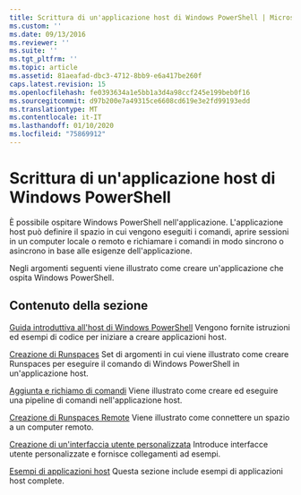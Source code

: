 ```yaml
---
title: Scrittura di un'applicazione host di Windows PowerShell | Microsoft Docs
ms.custom: ''
ms.date: 09/13/2016
ms.reviewer: ''
ms.suite: ''
ms.tgt_pltfrm: ''
ms.topic: article
ms.assetid: 81aeafad-dbc3-4712-8bb9-e6a417be260f
caps.latest.revision: 15
ms.openlocfilehash: fe0393634a1e5bb1a3d4a98ccf245e199beb0f16
ms.sourcegitcommit: d97b200e7a49315ce6608cd619e3e2fd99193edd
ms.translationtype: MT
ms.contentlocale: it-IT
ms.lasthandoff: 01/10/2020
ms.locfileid: "75869912"
---
```

# <a name="writing-a-windows-powershell-host-application"></a>Scrittura di un'applicazione host di Windows PowerShell

È possibile ospitare Windows PowerShell nell'applicazione. L'applicazione host può definire il spazio in cui vengono eseguiti i comandi, aprire sessioni in un computer locale o remoto e richiamare i comandi in modo sincrono o asincrono in base alle esigenze dell'applicazione.

Negli argomenti seguenti viene illustrato come creare un'applicazione che ospita Windows PowerShell.

## <a name="in-this-section"></a>Contenuto della sezione

[Guida introduttiva all'host di Windows PowerShell](./windows-powershell-host-quickstart.md) Vengono fornite istruzioni ed esempi di codice per iniziare a creare applicazioni host.

[Creazione di Runspaces](./creating-runspaces.md) Set di argomenti in cui viene illustrato come creare Runspaces per eseguire il comando di Windows PowerShell in un'applicazione host.

[Aggiunta e richiamo di comandi](./adding-and-invoking-commands.md) Viene illustrato come creare ed eseguire una pipeline di comandi nell'applicazione host.

[Creazione di Runspaces Remote](./creating-remote-runspaces.md) Viene illustrato come connettere un spazio a un computer remoto.

[Creazione di un'interfaccia utente personalizzata](./creating-a-custom-user-interface.md) Introduce interfacce utente personalizzate e fornisce collegamenti ad esempi.

[Esempi di applicazioni host](./host-application-samples.md) Questa sezione include esempi di applicazioni host complete.
